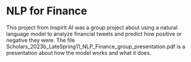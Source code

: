 # NLP for Finance
This project from Inspirit AI was a group project about using a natural language model to analyze financial tweets and predict how positive or negative they were. The file Scholars_2023b_LateSpring11_NLP_Finance_group_presentation.pdf is a presentation about how the model works and what it does.